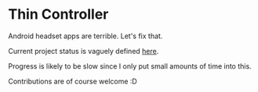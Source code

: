 Thin Controller
===============

Android headset apps are terrible. Let's fix that.


Current project status is vaguely defined [here](ThinController/todo.md).


Progress is likely to be slow since I only put small amounts of time into this.


Contributions are of course welcome :D
